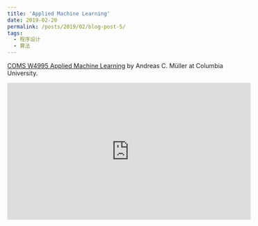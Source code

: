 ```yaml
---
title: 'Applied Machine Learning'
date: 2019-02-20
permalink: /posts/2019/02/blog-post-5/
tags:
  - 程序设计
  - 算法
---
```


[COMS W4995 Applied Machine Learning](https://www.cs.columbia.edu/~amueller/comsw4995s19/) by Andreas C. Müller at Columbia University.

<iframe width="560" height="315" src="https://www.youtube.com/embed/Qd68h4UGlNY" frameborder="0" allow="accelerometer; autoplay; encrypted-media; gyroscope; picture-in-picture" allowfullscreen></iframe>
